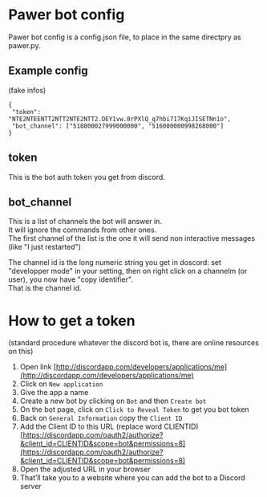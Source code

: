 # Pawer bot config

Pawer bot config is a config.json file, to place in the same directpry as pawer.py.

## Example config
(fake infos)

```
{
 "token": "NTE2NTEENTT2NTT2NTE2NTT2.DEY1vw.8rPXlQ_q7hbi717KqiJISETNn1o",
 "bot_channel": ["518800027999000000", "516000000998268000"]
}
```

## token

This is the bot auth token you get from discord.

## bot_channel

This is a list of channels the bot will answer in.  
It will ignore the commands from other ones.  
The first channel of the list is the one it will send non interactive messages (like "I just restarted")

The channel id is the long numeric string you get in doscord: set "developper mode" in your setting, then on right click on a channelm (or user), you now have "copy identifier".  
That is the channel id.

# How to get a token
(standard procedure whatever the discord bot is, there are online resources on this)

1. Open link [http://discordapp.com/developers/applications/me](http://discordapp.com/developers/applications/me)  
2. Click on `New application`  
3. Give the app a name  
4. Create a new bot by clicking on `Bot` and then `Create bot`  
5. On the bot page, click on `Click to Reveal Token` to get you bot token
6. Back on `General Information` copy the `Client ID`  
7. Add the Client ID to this URL (replace word CLIENTID)  
[https://discordapp.com/oauth2/authorize?&client_id=CLIENTID&scope=bot&permissions=8](https://discordapp.com/oauth2/authorize?&client_id=CLIENTID&scope=bot&permissions=8)  
8. Open the adjusted URL in your browser  
9. That’ll take you to a website where you can add the bot to a Discord server
